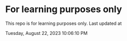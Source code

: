 # For learning purposes only
This repo is for learning purposes only.
Last updated at

Tuesday, August 22, 2023 10:06:10 PM

